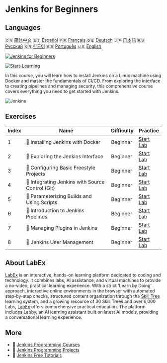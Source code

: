 # Jenkins for Beginners

## Languages

🇨🇳 [简体中文](README_zh.md) 🇪🇸 [Español](README_es.md) 🇫🇷 [Français](README_fr.md) 🇩🇪 [Deutsch](README_de.md) 🇯🇵 [日本語](README_ja.md) 🇷🇺 [Русский](README_ru.md) 🇰🇷 [한국어](README_ko.md) 🇧🇷 [Português](README_pt.md) 🇺🇸 [English](README.md) 

[![Jenkins for Beginners](https://cover-creator.labex.io/jenkins-for-beginners.png)](https://labex.io/courses/jenkins-for-beginners)

[![Start-Learning](https://img.shields.io/badge/Start-Learning-whitesmoke?style=for-the-badge)](https://labex.io/courses/jenkins-for-beginners)

In this course, you will learn how to install Jenkins on a Linux machine using Docker and master the fundamentals of CI/CD. From exploring the interface to creating pipelines and managing security, this comprehensive course covers everything you need to get started with Jenkins.

![Jenkins](https://img.shields.io/badge/Jenkins-whitesmoke?style=for-the-badge&logo=jenkins)


## Exercises

|   Index | Name                                              | Difficulty   | Practice                                                                                                                                              |
|---------|---------------------------------------------------|--------------|-------------------------------------------------------------------------------------------------------------------------------------------------------|
|       1 | 🧩  Installing Jenkins with Docker                | Beginner     | <a target='_blank' href='https://labex.io/labs/jenkins-installing-jenkins-with-docker-391174?course=jenkins-for-beginners'>Start Lab</a>              |
|       2 | 🧩  Exploring the Jenkins Interface               | Beginner     | <a target='_blank' href='https://labex.io/labs/jenkins-exploring-the-jenkins-interface-595303?course=jenkins-for-beginners'>Start Lab</a>             |
|       3 | 🧩  Configuring Basic Freestyle Projects          | Beginner     | <a target='_blank' href='https://labex.io/labs/jenkins-configuring-basic-freestyle-projects-595302?course=jenkins-for-beginners'>Start Lab</a>        |
|       4 | 🧩  Integrating Jenkins with Source Control (Git) | Beginner     | <a target='_blank' href='https://labex.io/labs/jenkins-integrating-jenkins-with-source-control-git-595304?course=jenkins-for-beginners'>Start Lab</a> |
|       5 | 🧩  Parameterizing Builds and Using Scripts       | Beginner     | <a target='_blank' href='https://labex.io/labs/jenkins-parameterizing-builds-and-using-scripts-595308?course=jenkins-for-beginners'>Start Lab</a>     |
|       6 | 🧩  Introduction to Jenkins Pipelines             | Beginner     | <a target='_blank' href='https://labex.io/labs/jenkins-introduction-to-jenkins-pipelines-595305?course=jenkins-for-beginners'>Start Lab</a>           |
|       7 | 🧩  Managing Plugins in Jenkins                   | Beginner     | <a target='_blank' href='https://labex.io/labs/jenkins-managing-plugins-in-jenkins-595307?course=jenkins-for-beginners'>Start Lab</a>                 |
|       8 | 🧩  Jenkins User Management                       | Beginner     | <a target='_blank' href='https://labex.io/labs/jenkins-jenkins-user-management-391302?course=jenkins-for-beginners'>Start Lab</a>                     |

## About LabEx

[LabEx](https://labex.io) is an interactive, hands-on learning platform dedicated to coding and technology. It combines labs, AI assistance, and virtual machines to provide a no-video, practical learning experience. With a strict 'Learn by Doing' approach, interactive online environments in the browser with automated step-by-step checks, structured content organization through the [Skill Tree](https://labex.io/learn) learning system, and a growing resource of 30 Skill Trees and over 6,000 Labs, [LabEx](https://labex.io) offers comprehensive practical education. The platform includes Labby, an AI learning assistant built on latest AI models, providing a conversational learning experience.

## More

- 🔗 [Jenkins Programming Courses](https://github.com/labex-labs/awesome-programming-courses)
- 🔗 [Jenkins Programming Projects](https://github.com/labex-labs/awesome-programming-projects)
- 🔗 [Jenkins Free Tutorials](https://github.com/labex-labs/jenkins-free-tutorials)

